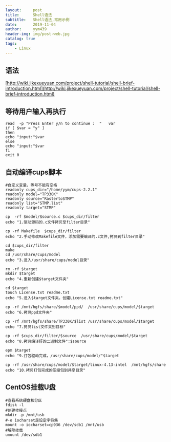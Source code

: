 ```yaml
---
layout:     post
title:      Shell语法
subtitle:   Shell语法,常用示例
date:       2019-11-04
author:     yym439
header-img: img/post-web.jpg
catalog: true
tags:
    - Linux
---
```

## 语法

[http://wiki.jikexueyuan.com/project/shell-tutorial/shell-brief-introduction.html](http://wiki.jikexueyuan.com/project/shell-tutorial/shell-brief-introduction.html)

## 等待用户输入再执行

``` shell
read  -p "Press Enter y/n to continue :  "   var
if [ $var = "y" ]
then
echo "input:"$var
else
echo "input:"$var
fi
exit 0
```

## 自动编译cups脚本

```
#自定义变量，等号不能有空格
readonly cups_dir="/home/yym/cups-2.2.1"
readonly model="TP330K"
readonly source="RastertoSTMP"
readonly list="STMP.list"
readonly target="STMP"

cp  -rf $model/$source.c $cups_dir/filter 
echo "1.驱动源码的.c文件拷贝至filter目录"

cp -rf Makefile  $cups_dir/filter
echo "2.手动修改Makefile文件，添加需要编译的.c文件,拷贝到filter目录"

cd $cups_dir/filter
make
cd /usr/share/cups/model
echo "3.进入/usr/share/cups/model目录"

rm -rf $target
mkdir $target
echo "4.重新创建$target文件夹"

cd $target
touch License.txt readme.txt
echo "5.进入$target文件夹，创建License.txt readme.txt"

cp -rf /mnt/hgfs/share/$model/ppd/  /usr/share/cups/model/$target
echo "6.拷贝ppd文件夹"

cp -rf /mnt/hgfs/share/TP330K/$list /usr/share/cups/model/$target
echo "7.拷贝list文件夹到目标"

cp -rf $cups_dir/filter/$source  /usr/share/cups/model/$target
echo "8.拷贝编译好的二进制文件":$source

epm $target
echo "9.打包驱动完成，/usr/share/cups/model/"$target

cp -rf /usr/share/cups/model/$target/linux-4.13-intel  /mnt/hgfs/share
echo "10.拷贝打包完成的压缩包到共享目录"
```

## CentOS挂载U盘

```
#查看系统硬盘和分区
fdisk -l
#创建挂接点
mkdir -p /mnt/usb 
#-o iocharset是设定字符集
mount -o iocharset=cp936 /dev/sdb1 /mnt/usb
#解除挂载
umount /dev/sdb1
```